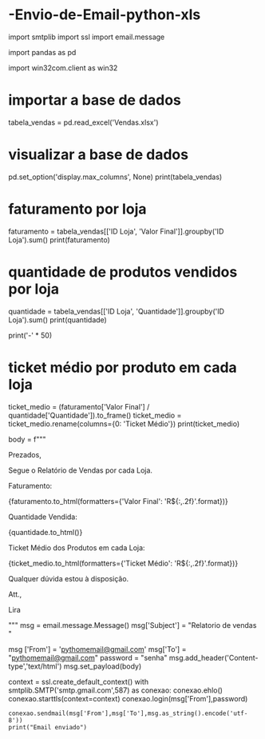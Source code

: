 # -Envio-de-Email-python-xls

import smtplib
import ssl
import email.message

import pandas as pd

import win32com.client as win32

# importar a base de dados
tabela_vendas = pd.read_excel('Vendas.xlsx')

# visualizar a base de dados
pd.set_option('display.max_columns', None)
print(tabela_vendas)

# faturamento por loja
faturamento = tabela_vendas[['ID Loja', 'Valor Final']].groupby('ID Loja').sum()
print(faturamento)

# quantidade de produtos vendidos por loja
quantidade = tabela_vendas[['ID Loja', 'Quantidade']].groupby('ID Loja').sum()
print(quantidade)

print('-' * 50)
# ticket médio por produto em cada loja
ticket_medio = (faturamento['Valor Final'] / quantidade['Quantidade']).to_frame()
ticket_medio = ticket_medio.rename(columns={0: 'Ticket Médio'})
print(ticket_medio)

body = f"""
<p>Prezados,</p>

<p>Segue o Relatório de Vendas por cada Loja.</p>

<p>Faturamento:</p>
{faturamento.to_html(formatters={'Valor Final': 'R${:,.2f}'.format})}

<p>Quantidade Vendida:</p>
{quantidade.to_html()}

<p>Ticket Médio dos Produtos em cada Loja:</p>
{ticket_medio.to_html(formatters={'Ticket Médio': 'R${:,.2f}'.format})}

<p>Qualquer dúvida estou à disposição.</p>

<p>Att.,</p>
<p>Lira</p>

"""
msg = email.message.Message()
msg['Subject'] = "Relatorio de vendas "

msg ['From'] = 'pythomemail@gmail.com'
msg['To'] = "pythomemail@gmail.com"
password = "senha"
msg.add_header('Content-type','text/html')
msg.set_payload(body)


context = ssl.create_default_context()
with smtplib.SMTP('smtp.gmail.com',587) as conexao:
    conexao.ehlo()
    conexao.starttls(context=context)
    conexao.login(msg['From'],password)

    conexao.sendmail(msg['From'],msg['To'],msg.as_string().encode('utf-8'))
    print("Email enviado")




